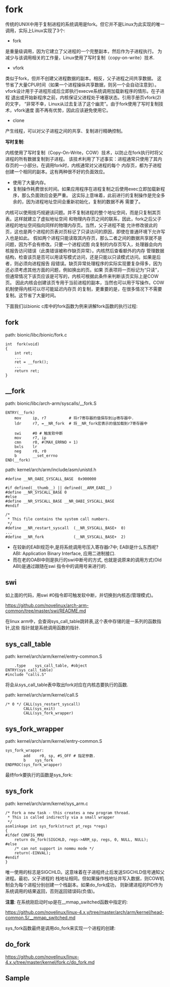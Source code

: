 fork
========================================

传统的UNIX中用于复制进程的系统调用是fork。但它并不是Linux为此实现的唯一调用，实际上Linux实现了3个:

* fork

是重量级调用，因为它建立了父进程的一个完整副本，然后作为子进程执行。
为减少与该调用相关的工作量，Linux使用了写时复制（copy-on-write）技术.

* vfork

类似于fork，但并不创建父进程数据的副本。相反，父子进程之间共享数据。
这节省了大量CPU时间（如果一个进程操纵共享数据，则另一个会自动注意到）。
vfork设计用于子进程形成后立即执行execve系统调用加载新程序的情形。在子进程
退出或开始新程序之前，内核保证父进程处于堵塞状态。引用手册页vfork(2)的文字，
“非常不幸，Linux从过去复活了这个幽灵”。由于fork使用了写时复制技术，vfork速度
面不再有优势，因此应该避免使用它。

* clone

产生线程，可以对父子进程之间的共享、复制进行精确控制。

**写时复制**:

内核使用了写时复制（Copy-On-Write，COW）技术，以防止在fork执行时将父进程的所有数据复制到子进程。
该技术利用了下述事实：进程通常只使用了其内存页的一小部分。在调用fork时，内核通常对父进程的每个
内存页，都为子进程创建一个相同的副本。这有两种很不好的负面效应。

* 使用了大量内存。
* 复制操作耗费很长时间。如果应用程序在进程复制之后使用exec立即加载新程序，那么负面效应会更严重。
  这实际上意味着，此前进行的复制操作是完全多余的，因为进程地址空间会重新初始化，复制的数据不再
  需要了。

内核可以使用技巧规避该问题。并不复制进程的整个地址空间，而是只复制其页表。这样就建立了虚拟地址空间
和物理内存页之间的联系，因此，fork之后父子进程的地址空间指向同样的物理内存页。当然，父子进程不能
允许修改彼此的页，这也是两个进程的页表对页标记了只读访问的原因，即使在普通环境下允许写入也是如此。
假如两个进程只能读取其内存页，那么二者之间的数据共享就不是问题，因为不会有修改。只要一个进程试图
向复制的内存页写入，处理器会向内核报告访问错误（此类错误被称作缺页异常）。内核然后查看额外的内存
管理数据结构，检查该页是否可以用读写模式访问，还是只能以只读模式访问。如果是后者，则必须向进程报告
段错误。缺页异常处理程序的实际实现要复杂得多，因为还必须考虑其他方面的问题，例如换出的页。如果
页表项将一页标记为“只读”，但通常情况下该页应该是可写的，内核可根据此条件来判断该页实际上是COW页。
因此内核会创建该页专用于当前进程的副本，当然也可以用于写操作。COW机制使得内核可以尽可能延迟内存页
的复制，更重要的是，在很多情况下不需要复制。这节省了大量时间。


下面我们以bionic c库中的fork函数为例来讲解fork函数的执行过程:

fork
----------------------------------------

path: bionic/libc/bionic/fork.c
```
int  fork(void)
{
    int ret;
    ...
    ret = __fork();
    ...
    return ret;
}
```

__fork
----------------------------------------

path: bionic/libc/arch-arm/syscalls/__fork.S
```
ENTRY(__fork)
    mov     ip, r7          # 将r7寄存器的值保存到ip寄存器中.
    ldr     r7, =__NR_fork  # 将__NR_fork宏表示的值加载到r7寄存器中

    swi     #0 # 触发软中断
    mov     r7, ip
    cmn     r0, #(MAX_ERRNO + 1)
    bxls    lr
    neg     r0, r0
    b       __set_errno
END(__fork)
```

path: kernel/arch/arm/include/asm/unistd.h
```
#define __NR_OABI_SYSCALL_BASE  0x900000

#if defined(__thumb__) || defined(__ARM_EABI__)
#define __NR_SYSCALL_BASE 0
#else
#define __NR_SYSCALL_BASE __NR_OABI_SYSCALL_BASE
#endif

/*
 * This file contains the system call numbers.
 */
#define __NR_restart_syscall  (__NR_SYSCALL_BASE+  0)
...
#define __NR_fork             (__NR_SYSCALL_BASE+  2)
```

* 在较新的EABI规范中,是将系统调用号压入寄存器r7中;
  EABI是什么东西呢? ABI: Application Binary Interface, 应用二进制接口.
* 而在老的OABI中则是执行的swi中断号的方式, 也就是说原来的调用方式(Old ABI)是通过跟随在swi
  指令中的调用号来进行的.

swi
----------------------------------------

如上面的代码，用swi #0指令即可触发软中断，并切换到内核态(管理模式)。

https://github.com/novelinux/arch-arm-common/tree/master/swi/README.md

在linux arm中，会查询sys_call_table跳转表,这个表中存储的是一系列的函数指针,这些
指针就是系统调用函数的指针.

sys_call_table
----------------------------------------

path: kernel/arch/arm/kernel/entry-common.S
```
    .type    sys_call_table, #object
ENTRY(sys_call_table)
#include "calls.S"
```

将会从sys_call_table表中取出fork对应在内核态要执行的函数.

path: kernel/arch/arm/kernel/call.S
```
/* 0 */ CALL(sys_restart_syscall)
        CALL(sys_exit)
        CALL(sys_fork_wrapper)
```

sys_fork_wrapper
----------------------------------------

path: kernel/arch/arm/kernel/entry-common.S
```
sys_fork_wrapper:
        add    r0, sp, #S_OFF # 指定参数.
        b    sys_fork
ENDPROC(sys_fork_wrapper)
```

最终fork要执行的函数是sys_fork:

sys_fork
----------------------------------------

path: kernel/arch/arm/kernel/sys_arm.c
```
/* Fork a new task - this creates a new program thread.
 * This is called indirectly via a small wrapper
 */
asmlinkage int sys_fork(struct pt_regs *regs)
{
#ifdef CONFIG_MMU
    return do_fork(SIGCHLD, regs->ARM_sp, regs, 0, NULL, NULL);
#else
    /* can not support in nommu mode */
    return(-EINVAL);
#endif
}
```

唯一使用的标志是SIGCHLD。这意味着在子进程终止后发送SIGCHLD信号通知父进程。最初，父子进程的
栈地址相同。但如果操作栈地址并写入数据，则COW机制会为每个进程分别创建一个栈副本。如果do_fork成功，
则新建进程的PID作为系统调用的结果返回，否则返回错误码(负值)。

**注意**: 在系统刚启动时sp是在__mmap_switched函数中指定的:

https://github.com/novelinux/linux-4.x.y/tree/master/arch/arm/kernel/head-common.S/__mmap_switched.md

sys_fork函数最终是调用do_fork来实现一个进程的创建:

do_fork
----------------------------------------

https://github.com/novelinux/linux-4.x.y/tree/master/kernel/fork.c/do_fork.md

Sample
----------------------------------------
